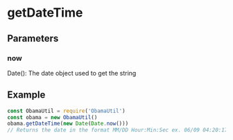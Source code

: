 # getDateTime
## Parameters
### now
Date(): The date object used to get the string
## Example
```javascript
const ObamaUtil = require('ObamaUtil')
const obama = new ObamaUtil()
obama.getDateTime(new Date(Date.now()))
// Returns the date in the format MM/DD Hour:Min:Sec ex. 06/09 04:20:17
```
